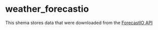 # weather_forecastio
This shema stores data that were downloaded from the [ForecastIO API](forecast.io)
